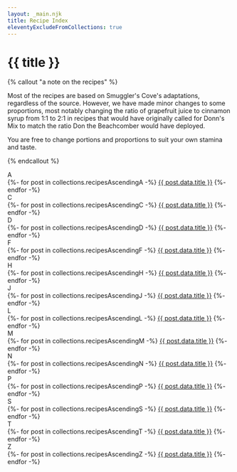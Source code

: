 ```yaml
---
layout: _main.njk
title: Recipe Index
eleventyExcludeFromCollections: true
---
```


<!-- markdownlint-disable MD025 -->
# {{ title }}
<!-- markdownlint-disable MD025 -->

<!-- markdownlint-disable MD012 -->
{% callout "a note on the recipes" %}
<!-- markdownlint-enable MD012 -->

  Most of the recipes are based on Smuggler's Cove's adaptations, regardless of the source. However, we have made minor changes to some proportions, most notably changing the ratio of grapefruit juice to cinnamon syrup from 1:1 to 2:1 in recipes that would have originally called for Donn's Mix to match the ratio Don the Beachcomber would have deployed.

  You are free to change portions and proportions to suit your own stamina and taste.

{% endcallout %}

<div class="col-3">
  <dl class="recipe-index">
    <dt>A</dt>
    {%- for post in collections.recipesAscendingA -%}
      <dd{% if page.url == post.url %} aria-current="page"{% endif %}><a href="{{ post.url }}">{{ post.data.title }}</a></dd>
    {%- endfor -%}
    <!-- <dt>B</dt>
    {%- for post in collections.recipesAscendingB -%}
      <dd{% if page.url == post.url %} aria-current="page"{% endif %}><a href="{{ post.url }}">{{ post.data.title }}</a></dd>
    {%- endfor -%} -->
    <dt>C</dt>
    {%- for post in collections.recipesAscendingC -%}
      <dd{% if page.url == post.url %} aria-current="page"{% endif %}><a href="{{ post.url }}">{{ post.data.title }}</a></dd>
    {%- endfor -%}
    <dt>D</dt>
    {%- for post in collections.recipesAscendingD -%}
      <dd{% if page.url == post.url %} aria-current="page"{% endif %}><a href="{{ post.url }}">{{ post.data.title }}</a></dd>
    {%- endfor -%}
    <!-- <dt>E</dt>
    {%- for post in collections.recipesAscendingE -%}
      <dd{% if page.url == post.url %} aria-current="page"{% endif %}><a href="{{ post.url }}">{{ post.data.title }}</a></dd>
    {%- endfor -%} -->
    <dt>F</dt>
    {%- for post in collections.recipesAscendingF -%}
      <dd{% if page.url == post.url %} aria-current="page"{% endif %}><a href="{{ post.url }}">{{ post.data.title }}</a></dd>
    {%- endfor -%}
    <!-- <dt>G</dt>
    {%- for post in collections.recipesAscendingG -%}
      <dd{% if page.url == post.url %} aria-current="page"{% endif %}><a href="{{ post.url }}">{{ post.data.title }}</a></dd>
    {%- endfor -%} -->
    <dt>H</dt>
    {%- for post in collections.recipesAscendingH -%}
      <dd{% if page.url == post.url %} aria-current="page"{% endif %}><a href="{{ post.url }}">{{ post.data.title }}</a></dd>
    {%- endfor -%}
    <!-- <dt>I</dt>
    {%- for post in collections.recipesAscendingI -%}
      <dd{% if page.url == post.url %} aria-current="page"{% endif %}><a href="{{ post.url }}">{{ post.data.title }}</a></dd>
    {%- endfor -%} -->
    <dt>J</dt>
    {%- for post in collections.recipesAscendingJ -%}
      <dd{% if page.url == post.url %} aria-current="page"{% endif %}><a href="{{ post.url }}">{{ post.data.title }}</a></dd>
    {%- endfor -%}
    <!-- <dt>K</dt>
    {%- for post in collections.recipesAscendingK -%}
      <dd{% if page.url == post.url %} aria-current="page"{% endif %}><a href="{{ post.url }}">{{ post.data.title }}</a></dd>
    {%- endfor -%} -->
    <dt>L</dt>
    {%- for post in collections.recipesAscendingL -%}
      <dd{% if page.url == post.url %} aria-current="page"{% endif %}><a href="{{ post.url }}">{{ post.data.title }}</a></dd>
    {%- endfor -%}
    <dt>M</dt>
    {%- for post in collections.recipesAscendingM -%}
      <dd{% if page.url == post.url %} aria-current="page"{% endif %}><a href="{{ post.url }}">{{ post.data.title }}</a></dd>
    {%- endfor -%}
    <dt>N</dt>
    {%- for post in collections.recipesAscendingN -%}
      <dd{% if page.url == post.url %} aria-current="page"{% endif %}><a href="{{ post.url }}">{{ post.data.title }}</a></dd>
    {%- endfor -%}
    <!-- <dt>O</dt>
    {%- for post in collections.recipesAscendingO -%}
      <dd{% if page.url == post.url %} aria-current="page"{% endif %}><a href="{{ post.url }}">{{ post.data.title }}</a></dd>
    {%- endfor -%} -->
    <dt>P</dt>
    {%- for post in collections.recipesAscendingP -%}
      <dd{% if page.url == post.url %} aria-current="page"{% endif %}><a href="{{ post.url }}">{{ post.data.title }}</a></dd>
    {%- endfor -%}
    <!-- <dt>Q</dt>
    {%- for post in collections.recipesAscendingQ -%}
      <dd{% if page.url == post.url %} aria-current="page"{% endif %}><a href="{{ post.url }}">{{ post.data.title }}</a></dd>
    {%- endfor -%}
    <dt>R</dt>
    {%- for post in collections.recipesAscendingR -%}
      <dd{% if page.url == post.url %} aria-current="page"{% endif %}><a href="{{ post.url }}">{{ post.data.title }}</a></dd>
    {%- endfor -%} -->
    <dt>S</dt>
    {%- for post in collections.recipesAscendingS -%}
      <dd{% if page.url == post.url %} aria-current="page"{% endif %}><a href="{{ post.url }}">{{ post.data.title }}</a></dd>
    {%- endfor -%}
    <dt>T</dt>
    {%- for post in collections.recipesAscendingT -%}
      <dd{% if page.url == post.url %} aria-current="page"{% endif %}><a href="{{ post.url }}">{{ post.data.title }}</a></dd>
    {%- endfor -%}
    <!-- <dt>U</dt>
    {%- for post in collections.recipesAscendingU -%}
      <dd{% if page.url == post.url %} aria-current="page"{% endif %}><a href="{{ post.url }}">{{ post.data.title }}</a></dd>
    {%- endfor -%}
    <dt>V</dt>
    {%- for post in collections.recipesAscendingV -%}
      <dd{% if page.url == post.url %} aria-current="page"{% endif %}><a href="{{ post.url }}">{{ post.data.title }}</a></dd>
    {%- endfor -%}
    <dt>W</dt>
    {%- for post in collections.recipesAscendingW -%}
      <dd{% if page.url == post.url %} aria-current="page"{% endif %}><a href="{{ post.url }}">{{ post.data.title }}</a></dd>
    {%- endfor -%}
    <dt>X</dt>
    {%- for post in collections.recipesAscendingX -%}
      <dd{% if page.url == post.url %} aria-current="page"{% endif %}><a href="{{ post.url }}">{{ post.data.title }}</a></dd>
    {%- endfor -%}
    <dt>Y</dt>
    {%- for post in collections.recipesAscendingY -%}
      <dd{% if page.url == post.url %} aria-current="page"{% endif %}><a href="{{ post.url }}">{{ post.data.title }}</a></dd>
    {%- endfor -%} -->
    <dt>Z</dt>
    {%- for post in collections.recipesAscendingZ -%}
      <dd{% if page.url == post.url %} aria-current="page"{% endif %}><a href="{{ post.url }}">{{ post.data.title }}</a></dd>
    {%- endfor -%}
  </dl>
</div>
